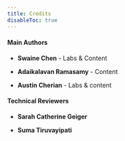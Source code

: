 ```yaml
---
title: Credits
disableToc: true
---
```


#### Main Authors

- **Swaine Chen** - Labs & Content

- **Adaikalavan Ramasamy** - Content

- **Austin Cherian** - Labs & content

#### Technical Reviewers

- **Sarah Catherine Geiger**

- **Suma Tiruvayipati**
